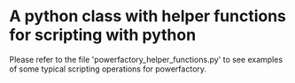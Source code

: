 # A python class with helper functions for scripting with python
Please refer to the file 'powerfactory_helper_functions.py' to see examples of some typical scripting operations for powerfactory.
